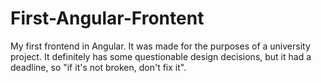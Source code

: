 # First-Angular-Frontent
My first frontend in Angular. It was made for the purposes of a university project.
It definitely has some questionable design decisions, but it had a deadline, so "if it's not broken, don't fix it".
